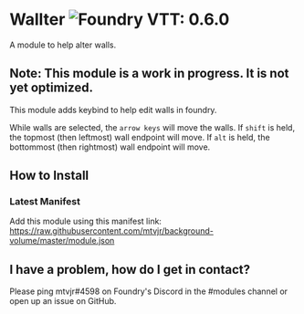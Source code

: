# Wallter ![Foundry VTT: 0.6.0](https://img.shields.io/badge/Foundry%20VTT-0.6.0-yellow?style=plastic)

A module to help alter walls.

## Note: This module is a work in progress. It is not yet optimized.

This module adds keybind to help edit walls in foundry.

While walls are selected, the `arrow keys` will move the walls.
If `shift` is held, the topmost (then leftmost) wall endpoint will move.
If `alt` is held, the bottommost (then rightmost) wall endpoint will move.

## How to Install

### Latest Manifest

Add this module using this manifest link: https://raw.githubusercontent.com/mtvjr/background-volume/master/module.json

## I have a problem, how do I get in contact?

Please ping mtvjr#4598 on Foundry's Discord in the #modules channel or open up an issue on GitHub.
